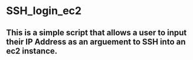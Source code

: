 # SSH_login_ec2

## This is a simple script that allows a user to input their IP Address as an arguement to SSH into an ec2 instance. 
